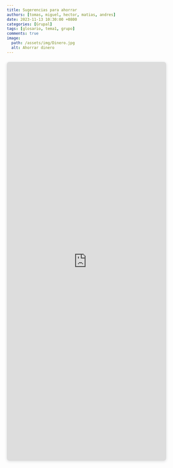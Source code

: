 ```yaml
---
title: Sugerencias para ahorrar
authors: [tomas, miguel, hector, matias, andres]
date: 2023-11-13 10:30:00 +0800
categories: [Grupal]
tags: [glosario, tema1, grupo]
comments: true
image:
  path: /assets/img/Dinero.jpg
  alt: Ahorrar dinero
---
```


<div style="position: relative; width: 100%; height: 0; padding-top: 250.0000%;
 padding-bottom: 0; box-shadow: 0 2px 8px 0 rgba(63,69,81,0.16); margin-top: 1.6em; margin-bottom: 0.9em; overflow: hidden;
 border-radius: 8px; will-change: transform;">
  <iframe loading="lazy" style="position: absolute; width: 100%; height: 100%; top: 0; left: 0; border: none; padding: 0;margin: 0;"
    src="https:&#x2F;&#x2F;www.canva.com&#x2F;design&#x2F;DAF0CaVdy-Y&#x2F;view?embed" allowfullscreen="allowfullscreen" allow="fullscreen">
  </iframe>
</div>

